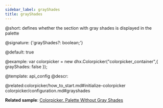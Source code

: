 ```yaml
---
sidebar_label: grayShades
title: grayShades
---          
```


@short: defines whether the section with gray shades is displayed in the palette

@signature: {'grayShades?: boolean;'}

@default: true

@example: 
var colorpicker = new dhx.Colorpicker("colorpicker_container",{
	grayShades: false
});

@template:	api_config
@descr: 

@related:colorpicker/how_to_start.md#initialize-colorpicker
colorpicker/configuration.md#grayshades

**Related sample**: [Colorpicker. Palette Without Gray Shades](https://snippet.dhtmlx.com/b44fp8q2)